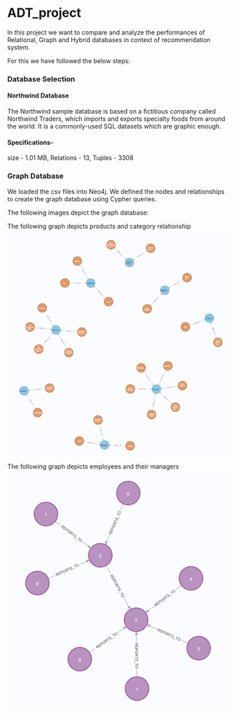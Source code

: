 # ADT_project

In this project we want to compare and analyze the performances of Relational, Graph and Hybrid databases in context of recommendation system.

For this we have followed the below steps:

### Database Selection

#### Northwind Database
The Northwind sample database is based on a fictitious company called Northwind Traders, which imports and exports specialty foods from around the world. It is a commonly-used SQL datasets which are graphic enough.

#### Specifications-
size - 1.01 MB,
Relations - 13,
Tuples - 3308

### Graph Database
We loaded the csv files into Neo4j. We defined the nodes and relationships to create the graph database using Cypher queries. 

The following images depict the graph database:


The following graph depicts products and category relationship
![Alt text](graph_1.png)


The following graph depicts employees and their managers
![Alt text](graph_2.png)



